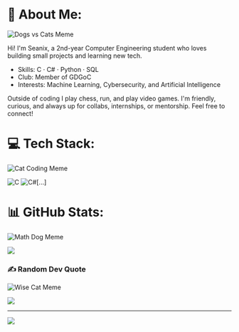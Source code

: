 # 💫 About Me:
![Dogs vs Cats Meme](https://media.giphy.com/media/6uGhT1O4sxpi8/giphy.gif)

Hi! I'm Seanix, a 2nd-year Computer Engineering student who loves building small projects and learning new tech.

- Skills: C · C# · Python · SQL
- Club: Member of GDGoC
- Interests: Machine Learning, Cybersecurity, and Artificial Intelligence

Outside of coding I play chess, run, and play video games. I'm friendly, curious, and always up for collabs, internships, or mentorship.
Feel free to connect!

# 💻 Tech Stack:
![Cat Coding Meme](https://media.giphy.com/media/JIX9t2j0ZTN9S/giphy.gif)

![C](https://img.shields.io/badge/c-%2300599C.svg?style=for-the-badge&logo=c&logoColor=white) ![C#](https://img.shields.io/badge/c%23-%23239120.svg?style=for-the-badge&logo=csharp&logoColor=white)[...]

# 📊 GitHub Stats:
![Math Dog Meme](https://media.giphy.com/media/l0MYt5jPR6QX5pnqM/giphy.gif)

![](https://nirzak-streak-stats.vercel.app/?user=seanixreal&theme=dark&hide_border=false)<br/>

### ✍️ Random Dev Quote
![Wise Cat Meme](https://media.giphy.com/media/b6vQh1hG4Cq13/giphy.gif)

![](https://quotes-github-readme.vercel.app/api?type=horizontal&theme=radical)

---
[![](https://visitcount.itsvg.in/api?id=seanixreal&icon=0&color=0)](https://visitcount.itsvg.in)

<!-- Proudly created with GPRM ( https://gprm.itsvg.in ) -->
